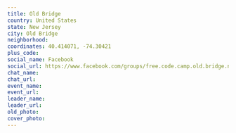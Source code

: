 ```yaml
---
title: Old Bridge
country: United States
state: New Jersey
city: Old Bridge
neighborhood: 
coordinates: 40.414071, -74.30421
plus_code:
social_name: Facebook
social_url: https://www.facebook.com/groups/free.code.camp.old.bridge.new.jersey
chat_name:
chat_url:
event_name:
event_url:
leader_name:
leader_url:
old_photo: 
cover_photo:
---
```

